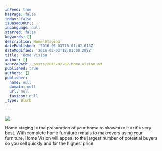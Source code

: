 ```yaml
---
inFeed: true
hasPage: false
inNav: false
isBasedOnUrl: ''
inLanguage: null
starred: false
keywords: []
description: Home Staging
datePublished: '2016-02-03T18:01:02.613Z'
dateModified: '2016-02-03T18:01:00.298Z'
title: 'Home Vision '
author: []
sourcePath: _posts/2016-02-02-home-vision.md
published: true
authors: []
publisher:
  name: null
  domain: null
  url: null
  favicon: null
_type: Blurb

---
```

![](https://s3-us-west-2.amazonaws.com/the-grid-img/p/b605e65b6d1a1193dcb5ffb4645c792e7b24a348.jpg)

Home staging is the preparation of your home to showcase it at it's very best. With complete home furniture rentals to makeovers using your furniture, Home Vision will appeal to the largest number of potential buyers so you sell quickly and for the highest price.